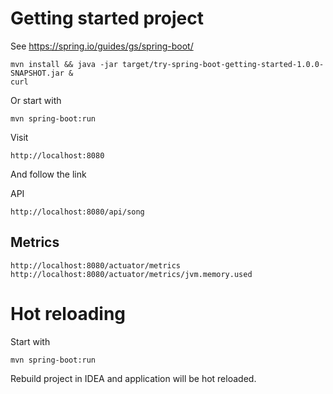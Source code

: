 # Getting started project

See https://spring.io/guides/gs/spring-boot/

    mvn install && java -jar target/try-spring-boot-getting-started-1.0.0-SNAPSHOT.jar &
    curl

Or start with

    mvn spring-boot:run

Visit

    http://localhost:8080

And follow the link

API

    http://localhost:8080/api/song


## Metrics

    http://localhost:8080/actuator/metrics
    http://localhost:8080/actuator/metrics/jvm.memory.used

# Hot reloading

Start with

    mvn spring-boot:run

Rebuild project in IDEA and application will be hot reloaded.

